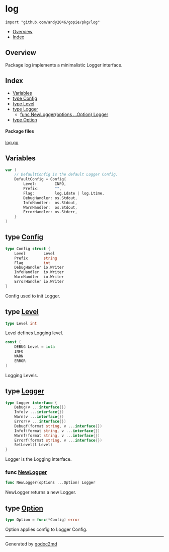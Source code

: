 

# log
`import "github.com/andy2046/gopie/pkg/log"`

* [Overview](#pkg-overview)
* [Index](#pkg-index)

## <a name="pkg-overview">Overview</a>
Package log implements a minimalistic Logger interface.




## <a name="pkg-index">Index</a>
* [Variables](#pkg-variables)
* [type Config](#Config)
* [type Level](#Level)
* [type Logger](#Logger)
  * [func NewLogger(options ...Option) Logger](#NewLogger)
* [type Option](#Option)


#### <a name="pkg-files">Package files</a>
[log.go](/src/github.com/andy2046/gopie/pkg/log/log.go) 



## <a name="pkg-variables">Variables</a>
``` go
var (
    // DefaultConfig is the default Logger Config.
    DefaultConfig = Config{
        Level:        INFO,
        Prefix:       "",
        Flag:         log.Ldate | log.Ltime,
        DebugHandler: os.Stdout,
        InfoHandler:  os.Stdout,
        WarnHandler:  os.Stdout,
        ErrorHandler: os.Stderr,
    }
)
```



## <a name="Config">type</a> [Config](/src/target/log.go?s=545:725#L29)
``` go
type Config struct {
    Level        Level
    Prefix       string
    Flag         int
    DebugHandler io.Writer
    InfoHandler  io.Writer
    WarnHandler  io.Writer
    ErrorHandler io.Writer
}
```
Config used to init Logger.










## <a name="Level">type</a> [Level](/src/target/log.go?s=152:161#L13)
``` go
type Level int
```
Level defines Logging level.


``` go
const (
    DEBUG Level = iota
    INFO
    WARN
    ERROR
)
```
Logging Levels.










## <a name="Logger">type</a> [Logger](/src/target/log.go?s=201:510#L16)
``` go
type Logger interface {
    Debug(v ...interface{})
    Info(v ...interface{})
    Warn(v ...interface{})
    Error(v ...interface{})
    Debugf(format string, v ...interface{})
    Infof(format string, v ...interface{})
    Warnf(format string, v ...interface{})
    Errorf(format string, v ...interface{})
    SetLevel(l Level)
}
```
Logger is the Logging interface.







### <a name="NewLogger">func</a> [NewLogger](/src/target/log.go?s=1275:1315#L71)
``` go
func NewLogger(options ...Option) Logger
```
NewLogger returns a new Logger.





## <a name="Option">type</a> [Option](/src/target/log.go?s=772:800#L40)
``` go
type Option = func(*Config) error
```
Option applies config to Logger Config.














- - -
Generated by [godoc2md](http://godoc.org/github.com/davecheney/godoc2md)
